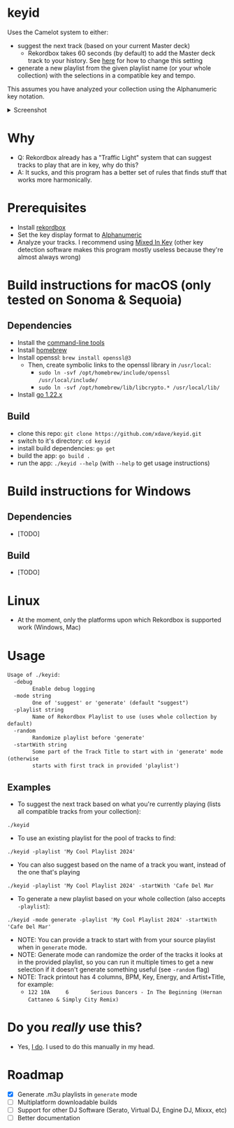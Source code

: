 # keyid

Uses the Camelot system to either:

- suggest the next track (based on your current Master deck)
  - Rekordbox takes 60 seconds (by default) to add the Master deck track to your history. See [here](https://assets-global.website-files.com/624b7d52289aa4ed9d117a25/6395995aaa7b424b012bfea7_Screen%20Shot%202022-12-11%20at%2012.47.54%20AM.png) for how to change this setting
- generate a new playlist from the given playlist name (or your whole collection) with the selections in a compatible key and tempo.

This assumes you have analyzed your collection using the Alphanumeric key notation.


<details>
    <summary>Screenshot</summary>
    <img src="gui.png" alt="keyid GUI Screenshot"></img>
</details>


# Why

- Q: Rekordbox already has a "Traffic Light" system that can suggest tracks to play that are in key, why do this?
- A: It sucks, and this program has a better set of rules that finds stuff that works more harmonically.

# Prerequisites

- Install [rekordbox](https://rekordbox.com/en/)
- Set the key display format to [Alphanumeric](https://support.pioneerdj.com/hc/en-us/articles/8943219092761-Can-I-change-the-display-format-for-keys)
- Analyze your tracks. I recommend using [Mixed In Key](https://mixedinkey.com/integration/rekordbox-integration/) (other key detection software makes this program mostly useless because they're almost always wrong)

# Build instructions for macOS (only tested on Sonoma & Sequoia)

## Dependencies

- Install the [command-line tools](https://mac.install.guide/commandlinetools/4)
- Install [homebrew](https://brew.sh/)
- Install openssl: `brew install openssl@3`
  - Then, create symbolic links to the openssl library in `/usr/local`:
    - `sudo ln -svf /opt/homebrew/include/openssl /usr/local/include/`
    - `sudo ln -svf /opt/homebrew/lib/libcrypto.* /usr/local/lib/`
- Install [go 1.22.x](https://go.dev/doc/install)

## Build

- clone this repo: `git clone https://github.com/xdave/keyid.git`
- switch to it's directory: `cd keyid`
- install build dependencies: `go get`
- build the app: `go build .`
- run the app: `./keyid --help` (with `--help` to get usage instructions)

# Build instructions for Windows

## Dependencies

- [TODO]

## Build

- [TODO]

# Linux

- At the moment, only the platforms upon which Rekordbox is supported work (Windows, Mac)

# Usage

```
Usage of ./keyid:
  -debug
        Enable debug logging
  -mode string
        One of 'suggest' or 'generate' (default "suggest")
  -playlist string
        Name of Rekordbox Playlist to use (uses whole collection by default)
  -random
        Randomize playlist before 'generate'
  -startWith string
        Some part of the Track Title to start with in 'generate' mode (otherwise
        starts with first track in provided 'playlist')
```

## Examples

- To suggest the next track based on what you're currently playing (lists all compatible tracks from your collection):

```
./keyid
```

- To use an existing playlist for the pool of tracks to find:

```
./keyid -playlist 'My Cool Playlist 2024'
```

- You can also suggest based on the name of a track you want, instead of the one that's playing

```
./keyid -playlist 'My Cool Playlist 2024' -startWith 'Cafe Del Mar
```

- To generate a new playlist based on your whole collection (also accepts `-playlist`):

```
./keyid -mode generate -playlist 'My Cool Playlist 2024' -startWith 'Cafe Del Mar'
```

- NOTE: You can provide a track to start with from your source playlist when in `generate` mode.
- NOTE: Generate mode can randomize the order of the tracks it looks at in the provided playlist, so you can run it multiple times to get a new selection if it doesn't generate something useful (see `-random` flag)
- NOTE: Track printout has 4 columns, BPM, Key, Energy, and Artist+Title, for example:
  - `122 10A     6       Serious Dancers - In The Beginning (Hernan Cattaneo & Simply City Remix)`

# Do you _really_ use this?

- Yes, [I do](https://soundcloud.com/davidgradwell/sets/gradwell-radio). I used to do this manually in my head.

# Roadmap

- [x] Generate .m3u playlists in `generate` mode
- [ ] Multiplatform downloadable builds
- [ ] Support for other DJ Software (Serato, Virtual DJ, Engine DJ, Mixxx, etc)
- [ ] Better documentation
